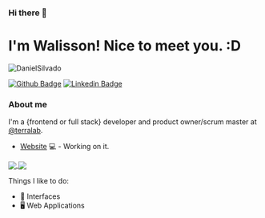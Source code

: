 ### Hi there 👋

# I'm Walisson! Nice to meet you. :D

<p align="left"> <img src="https://komarev.com/ghpvc/?username=walissonfarias" alt="DanielSilvado" /> </p>

[![Github Badge](https://img.shields.io/badge/-Github-000?style=flat-square&logo=Github&logoColor=white&link=https://github.com/walissonfarias)](https://github.com/walissonfarias)
[![Linkedin Badge](https://img.shields.io/badge/-LinkedIn-blue?style=flat-square&logo=Linkedin&logoColor=white&link=http://www.linkedin.com/in/walissonfarias)](www.linkedin.com/in/walissonfarias)

### About me
I'm a {frontend or full stack} developer and product owner/scrum master at [@terralab](http://www2.decom.ufop.br/terralab/).
- [Website](https://walissonfarias.github.io/) 💻 - Working on it.

<p align="left">
  <a href="https://github.com/anuraghazra/github-readme-stats">
    <img
      align="center"
      src="https://github-readme-stats.anuraghazra1.vercel.app/api?username=walissonfarias&show_icons=true&hide_border=true&count_private=true&show_icons=true&custom_title=Github%20Status&hide=issues&layout=compact"
    />
  </a>
  <a href="https://github.com/anuraghazra/github-readme-stats">
    <img
      align="center"
      src="https://github-readme-stats.vercel.app/api/top-langs/?username=walissonfarias&layout=compact&show_icons=true&hide_border=true"
    />
  </a>
</p>


Things I like to do:
- 🎨 Interfaces
- 🖥 Web Applications
